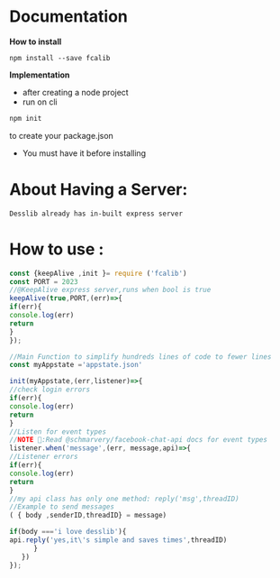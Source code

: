 


#  Documentation

__How to install__
```linux
npm install --save fcalib
```
__Implementation__
* after creating a node project
* run on cli
```bash 
npm init
``` 
to create your package.json
* You must have it before installing
# About Having a Server:
```text
Desslib already has in-built express server
```
# How to use :
```js
const {keepAlive ,init }= require ('fcalib')
const PORT = 2023
//@KeepAlive express server,runs when bool is true
keepAlive(true,PORT,(err)=>{
if(err){
console.log(err)
return
}
});

//Main Function to simplify hundreds lines of code to fewer lines
const myAppstate ='appstate.json'

init(myAppstate,(err,listener)=>{
//check login errors
if(err){
console.log(err)
return
}
//Listen for event types
//NOTE 🔰:Read @schmarvery/facebook-chat-api docs for event types
listener.when('message',(err, message,api)=>{
//Listener errors
if(err){
console.log(err)
return
}
//my api class has only one method: reply('msg',threadID)
//Example to send messages
( { body ,senderID,threadID} = message)

if(body ==='i love desslib'){
api.reply('yes,it\'s simple and saves times',threadID)
      }
   })
});
```
